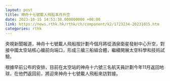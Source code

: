 ```yaml
---
layout: post
title: 神舟十七號載人飛船本月升空
date: 2023-10-15 14:53:38.000000000 +08:00
link: https://news.rthk.hk/rthk/ch/component/k2/1723234-20231015.htm
categories: rthk
---
```


央視新聞報道，神舟十七號載人飛船按計劃今個月將從酒泉衛星發射中心升空，對接中國太空站核心艙前向端口，形成三艙三船組合體，繼續開展太空科學和技術試驗。

根據早前公布的安排，目前在太空站的神舟十六號三名航天員計劃今年11月返回地球，在他們返回前，將迎來神舟十七號載人飛船來訪對接。
